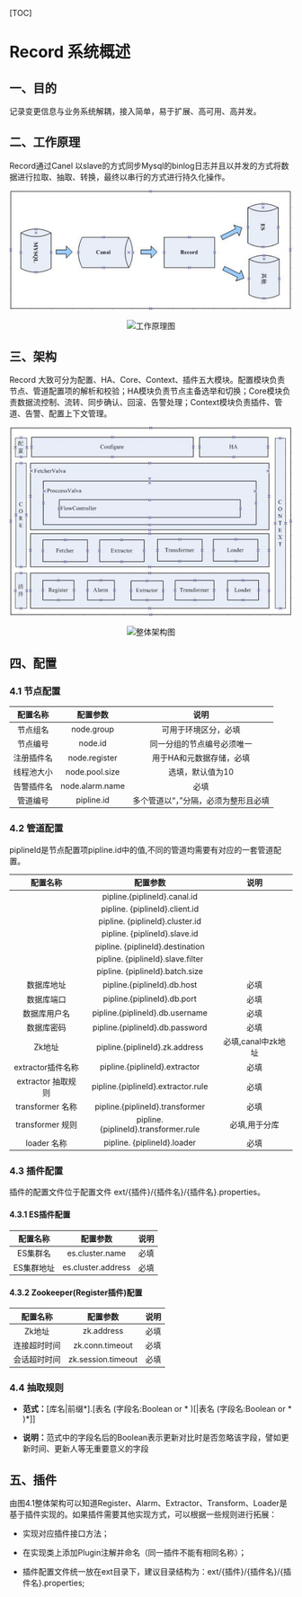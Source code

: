 [TOC]

# Record 系统概述


## 一、目的

记录变更信息与业务系统解耦，接入简单，易于扩展、高可用、高并发。

## 二、工作原理

Record通过Canel 以slave的方式同步Mysql的binlog日志并且以并发的方式将数据进行拉取、抽取、转换，最终以串行的方式进行持久化操作。

![](images/工作原理图.jpg)

<div align=center>
    <img src = "http://git.fcbox.com/GP/CFG/record/raw/master/images/%E5%B7%A5%E4%BD%9C%E5%8E%9F%E7%90%86%E5%9B%BE.jpg" alt="工作原理图">
</div>

## 三、架构

Record 大致可分为配置、HA、Core、Context、插件五大模块。配置模块负责节点、管道配置项的解析和校验；HA模块负责节点主备选举和切换；Core模块负责数据流控制、流转、同步确认、回滚、告警处理；Context模块负责插件、管道、告警、配置上下文管理。

![](images/整体架构图.jpg)

<div align=center>
    <img src = "http://git.fcbox.com/GP/CFG/record/raw/master/images/%E6%95%B4%E4%BD%93%E6%9E%B6%E6%9E%84%E5%9B%BE.jpg" alt="整体架构图">
</div>

## 四、配置

### 4.1 节点配置

|配置名称|配置参数|说明|
| :---: | :---: | :---: |
|节点组名|	node.group|	可用于环境区分，必填|
|节点编号|	node.id|	同一分组的节点编号必须唯一|
|注册插件名|	node.register|	用于HA和元数据存储，必填|
|线程池大小|	node.pool.size|	选填，默认值为10|
|告警插件名|	node.alarm.name|必填|
|管道编号|	pipline.id|	多个管道以“，”分隔，必须为整形且必填|


### 4.2 管道配置

piplineId是节点配置项pipline.id中的值,不同的管道均需要有对应的一套管道配置。

|配置名称|配置参数|说明|
| :---: | :---: | :---: |
|	|pipline.{piplineId}.canal.id||	
|	|pipline. {piplineId}.client.id||	
|	|pipline. {piplineId}.cluster.id||	
|	|pipline. {piplineId}.slave.id	||
|	|pipline. {piplineId}.destination||	
|	|pipline. {piplineId}.slave.filter||	
|	|pipline. {piplineId}.batch.size||	
|数据库地址|	pipline.{piplineId}.db.host|	必填|
|数据库端口|	pipline.{piplineId}.db.port|	必填|
|数据库用户名|	pipline.{piplineId}.db.username|	必填|
|数据库密码|	pipline.{piplineId}.db.password|	必填|
|Zk地址|	pipline.{piplineId}.zk.address|	必填,canal中zk地址|
|extractor插件名称|	pipline.{piplineId}.extractor|	必填|
|extractor 抽取规则|	pipline.{piplineId}.extractor.rule|	必填|
|transformer 名称|	pipline.{piplineId}.transformer|	必填|
|transformer 规则|	pipline.{piplineId}.transformer.rule|	必填,用于分库|
|loader 名称|	pipline. {piplineId}.loader|	必填|


### 4.3 插件配置

插件的配置文件位于配置文件 ext/{插件}/{插件名}/{插件名}.properties。

#### 4.3.1 ES插件配置

|配置名称|配置参数|说明|
| :---: | :---: | :---: |
|ES集群名|	es.cluster.name|	必填|
|ES集群地址|	es.cluster.address|	必填|


#### 4.3.2 Zookeeper(Register插件)配置

|配置名称|配置参数|说明|
| :---: | :---: | :---: |
|Zk地址|zk.address|必填|
|连接超时时间|zk.conn.timeout|必填|
|会话超时时间|zk.session.timeout|必填|



### 4.4 抽取规则

* <b>范式：</b>[库名|前缀*].\[表名 \(字段名:Boolean or * \)[|表名 \(字段名:Boolean or * \)*]\]

* <b>说明：</b>范式中的字段名后的Boolean表示更新对比时是否忽略该字段，譬如更新时间、更新人等无重要意义的字段


## 五、插件

由图4.1整体架构可以知道Register、Alarm、Extractor、Transform、Loader是基于插件实现的。如果插件需要其他实现方式，可以根据一些规则进行拓展：

* 实现对应插件接口方法；

* 在实现类上添加Plugin注解并命名（同一插件不能有相同名称）；

* 插件配置文件统一放在ext目录下，建议目录结构为：ext/{插件}/{插件名}/{插件名}.properties;
